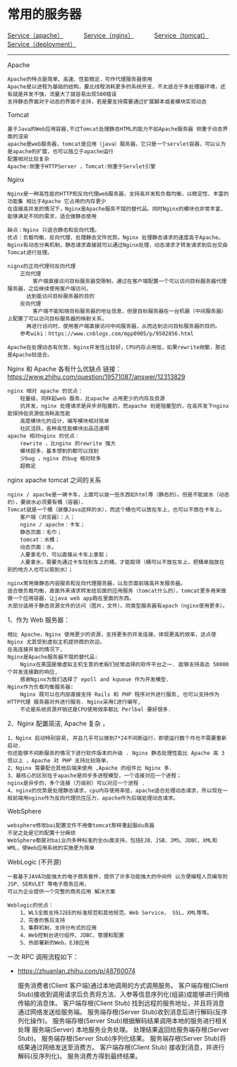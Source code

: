 # 常用的服务器

<p>
<a href="#" onclick="refreshServiceContent('apache')">Service（apache）</a>&emsp;&emsp;&emsp;
<a href="#" onclick="refreshServiceContent('nginx')">Service（nginx）</a>&emsp;&emsp;&emsp;
<a href="#" onclick="refreshServiceContent('tomcat')">Service（tomcat）</a>&emsp;&emsp;&emsp;
<a href="#" onclick="refreshServiceContent('deployment')">Service（deployment）</a>&emsp;&emsp;&emsp;
</p>

---


Apache

	Apache的特点是简单、高速、性能稳定，可作代理服务器使用
	Apache是以进程为基础的结构，要比线程消耗更多的系统开支，不太适合于多处理器环境，还有就是并发不强，流量大了就容易出现500错误
	支持静态界面对于动态的界面不支持，若是要支持需要通过扩展脚本或者模块实现动态

Tomcat

	基于Java的Web应用容器,不过Tomcat处理静态HTML的能力不如Apache服务器 侧重于动态界面的渲染
	apache是web服务器，tomcat是应用（java）服务器，它只是一个servlet容器，可以认为是apache的扩展，也可以独立于apache运行
	配置相对比较复杂
	Apache:侧重于HTTPServer ，Tomcat:侧重于Servlet引擎

Nginx

	Nginx是一种高性能的HTTP和反向代理web服务器，支持高并发和负载均衡，以稳定性、丰富的功能集 相比于Apache 它占用的内存更少  
	在连接高并发的情况下，Nginx是Apache服务不错的替代品。同时Nginx的模块也非常丰富，能够满足不同的需求，适合做静态使用
	
	缺点：Nginx 只适合静态和反向代理。
	优点：负载均衡、反向代理、处理静态文件优势。Nginx 处理静态请求的速度高于Apache。
	Nginx有动态分离机制，静态请求直接就可以通过Nginx处理，动态请求才转发请求到后台交由Tomcat进行处理。
	
	nignx的正向代理何反向代理
		正向代理
			客户端直接访问目标服务器受限制，通过在客户端配置一个可以访问目标服务器代理服务器，之后继续使用客户端访问，
		  达到能访问目标服务器的目的
		反向代理
			客户端不能知晓目标服务器的地址信息，但是目标服务器在一台机器（中间服务器）上配置了可以访问目标服务器的映射关系，
		  再进行访问时，使用客户端直接访问中间服务器，从而达到访问目标服务器的目的。
		参考wiki：https://www.cnblogs.com/mpp0905/p/9502856.html
		
	Apache在处理动态有优势，Nginx并发性比较好，CPU内存占用低，如果rewrite频繁，那还是Apache较适合。

Nginx 和 Apache 各有什么优缺点 链接：https://www.zhihu.com/question/19571087/answer/12313829

    nginx 相对 apache 的优点：
        轻量级，同样起web 服务，比apache 占用更少的内存及资源
        抗并发，nginx 处理请求是异步非阻塞的，而apache 则是阻塞型的，在高并发下nginx 能保持低资源低消耗高性能
        高度模块化的设计，编写模块相对简单
        社区活跃，各种高性能模块出品迅速啊
    apache 相对nginx 的优点：
        rewrite ，比nginx 的rewrite 强大
        模块超多，基本想到的都可以找到
        少bug ，nginx 的bug 相对较多
        超稳定

nginx apache tomcat 之间的关系

	nginx / apache是一辆卡车，上面可以装一些东西如html等（静态的）。但是不能装水（动态的），要装水必须要有桶（容器），
	Tomcat就是一个桶（装像Java这样的水），而这个桶也可以放在车上，也可以不放在卡车上。
		客户端（浏览器）：人；
		nginx / apache：卡车；
		静态页面：毛巾；
		tomcat：水桶；
		动态页面：水。
		人要拿毛巾，可以直接从卡车上拿取；
		人要拿水，需要先通过卡车找到车上的桶，才能取得（桶可以不放在车上，把桶单独放在别的地方人也可以取到水）；
	
	nginx常用做静态内容服务和反向代理服务器，以及页面前端高并发服务器。
	适合做负载均衡，直面外来请求转发给后面的应用服务（tomcat什么的），tomcat更多用来做做一个应用容器，让java web app跑在里面的东西。
	大部分适用于静态资源文件的访问（图片，文件）。同类型服务器有apach（nginx使用更多）。

1、作为 Web 服务器：

    相比 Apache，Nginx 使用更少的资源，支持更多的并发连接，体现更高的效率，这点使 Nginx 尤其受到虚拟主机提供商的欢迎。
    在高连接并发的情况下，
    Nginx是Apache服务器不错的替代品: 
        Nginx在美国是做虚拟主机生意的老板们经常选择的软件平台之一. 能够支持高达 50000 个并发连接数的响应, 
        感谢Nginx为我们选择了 epoll and kqueue 作为开发模型. 
    Nginx作为负载均衡服务器: 
        Nginx 既可以在内部直接支持 Rails 和 PHP 程序对外进行服务, 也可以支持作为 HTTP代理 服务器对外进行服务. Nginx采用C进行编写, 
        不论是系统资源开销还是CPU使用效率都比 Perlbal 要好很多. 

2、Nginx 配置简洁, Apache 复杂 ，

    1、Nginx 启动特别容易, 并且几乎可以做到7*24不间断运行，即使运行数个月也不需要重新启动. 
    你还能够不间断服务的情况下进行软件版本的升级 . Nginx 静态处理性能比 Apache 高 3倍以上 ，Apache 对 PHP 支持比较简单，
    2、Nginx 需要配合其他后端来使用 ,Apache 的组件比 Nginx 多. 
    3、最核心的区别在于apache是同步多进程模型，一个连接对应一个进程；
    nginx是异步的，多个连接（万级别）可以对应一个进程 .
    4、nginx的优势是处理静态请求，cpu内存使用率低，apache适合处理动态请求，所以现在一般前端用nginx作为反向代理抗住压力，apache作为后端处理动态请求。	

WebSphere

	websphere修改bai配置文件不用像tomcat那样重起服du务器
	不足之处是它的配置十分麻烦
	WebSphere都是对bai业内多种标准的全du面支持，包括EJB、JSB、JMS、JDBC、XML和WML，使Web应用系统的实施更为简单

WebLogic (不开源)

	一套基于JAVA功能强大的电子商务套件，提供了许多功能强大的中间件 以方便编程人员编写的JSP、SERVLET 等电子商务应用，
	可以为企业提供一个完整的商务应用 解决方案
	
	Weblogic的优点：
		1、WLS全面支持J2EE的标准规范和其他规范，Web Service， SSL，XML等等。
		2、完善的售后支持
		3、集群机制，支持分布式的应用
		4、Web控制台进行组件、JDBC、管理和配置
		5、热部署新的Web，EJB应用

一次 RPC 调用流程如下：

- <a href="https://zhuanlan.zhihu.com/p/48760074#" target="_blank">https://zhuanlan.zhihu.com/p/48760074 </a>

    
    服务消费者(Client 客户端)通过本地调用的方式调用服务。 客户端存根(Client Stub)接收到调用请求后负责将方法、入参等信息序列化(组装)成能够进行网络传输的消息体。 客户端存根(Client Stub)
    找到远程的服务地址，并且将消息通过网络发送给服务端。 服务端存根(Server Stub)收到消息后进行解码(反序列化操作)。 服务端存根(Server Stub)根据解码结果调用本地的服务进行相关处理 服务端(Server)
    本地服务业务处理。 处理结果返回给服务端存根(Server Stub)。 服务端存根(Server Stub)序列化结果。 服务端存根(Server Stub)将结果通过网络发送至消费方。 客户端存根(Client Stub)
    接收到消息，并进行解码(反序列化)。 服务消费方得到最终结果。	